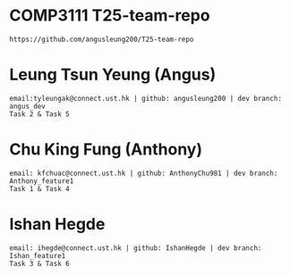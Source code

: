 # COMP3111 T25-team-repo

	https://github.com/angusleung200/T25-team-repo

# Leung Tsun Yeung (Angus)
	email:tyleungak@connect.ust.hk | github: angusleung200 | dev branch: angus_dev
	Task 2 & Task 5
	
# Chu King Fung (Anthony)
	email: kfchuac@connect.ust.hk | github: AnthonyChu981 | dev branch: Anthony_feature1
	Task 1 & Task 4

# Ishan Hegde
	email: ihegde@connect.ust.hk | github: IshanHegde | dev branch: Ishan_feature1
	Task 3 & Task 6